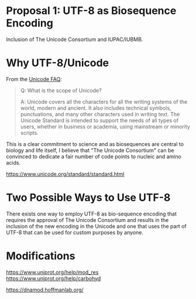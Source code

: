 # Proposal 1: UTF-8 as Biosequence Encoding

Inclusion of The Unicode Consortium and IUPAC/IUBMB.

# Why UTF-8/Unicode

From the [Unicode FAQ](http://www.unicode.org/faq/basic_q.html):

> Q: What is the scope of Unicode?
>
> A: Unicode covers all the characters for all the writing systems of the world, modern and ancient. It also includes technical symbols, punctuations, and many other characters used in writing text. The Unicode Standard is intended to support the needs of all types of users, whether in business or academia, using mainstream or minority scripts.

This is a clear commitment to science and as biosequences are central to biology
and life itself, I believe that "The Unicode Consortium" can be convinced to
dedicate a fair number of code points to nucleic and amino acids.

https://www.unicode.org/standard/standard.html


# Two Possible Ways to Use UTF-8

There exists one way to employ UTF-8 as bio-sequence encoding that requires the
approval of The Unicode Consortium and results in the inclusion of the new
encoding in the Unicode and one that uses the part of UTF-8 that can be
used for custom purposes by anyone.



# Modifications


https://www.uniprot.org/help/mod_res
https://www.uniprot.org/help/carbohyd

https://dnamod.hoffmanlab.org/
